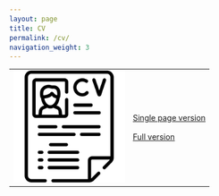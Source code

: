 ```yaml
---
layout: page
title: CV
permalink: /cv/
navigation_weight: 3
---
```


<table style="margin: 0 auto">
    <tr>
        <td>
            <img src="/assets/cv/cv.png" width="200">
        </td>
        <td>
            <a href="/cv/NielsReijers-single-page.pdf">Single page version</a>
            <br>
            <br>
            <a href="/cv/NielsReijers-full-version.pdf">Full version</a>
        </td>
    </tr>
</table>
